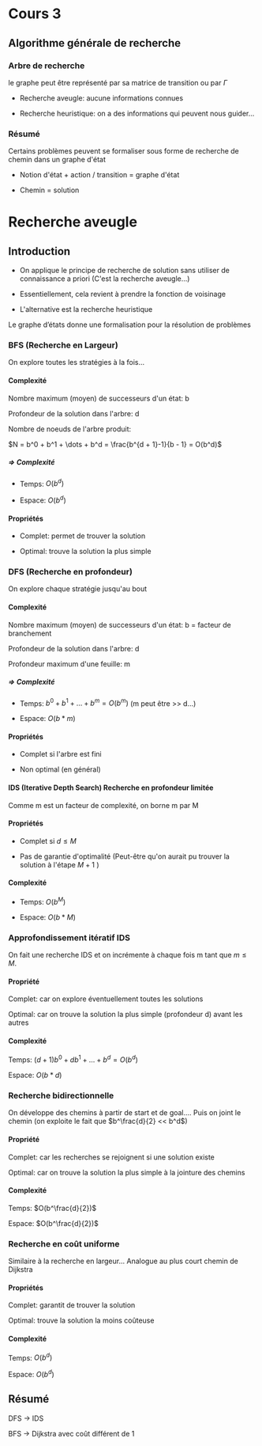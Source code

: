 # Cours 3

## Algorithme générale de recherche

### Arbre de recherche

le graphe peut être représenté par sa matrice de transition ou par $\Gamma$

- Recherche aveugle: aucune informations connues

- Recherche heuristique: on a des informations qui peuvent nous guider...

### Résumé

Certains problèmes peuvent se formaliser sous forme de recherche de chemin dans un graphe d'état

- Notion d'état + action / transition = graphe d'état

- Chemin = solution



# Recherche aveugle

## Introduction

- On applique le principe de recherche de solution sans utiliser de connaissance a priori (C'est la recherche aveugle...)

- Essentiellement, cela revient à prendre la fonction de voisinage

- L'alternative est la recherche heuristique

Le graphe d’états donne une formalisation pour la résolution de problèmes

### BFS (Recherche en Largeur)

On explore toutes les stratégies à la fois...

#### Complexité

Nombre maximum (moyen) de successeurs d'un état: b

Profondeur de la solution dans l'arbre: d

Nombre de noeuds de l'arbre produit:

 $N = b^0 + b^1 + \dots + b^d = \frac{b^{d + 1}-1}{b - 1} = O(b^d)$

##### $\Rightarrow$ Complexité

- Temps: $O(b^d)$

- Espace: $O(b^d)$

#### Propriétés

- Complet: permet de trouver la solution

- Optimal: trouve la solution la plus simple

### DFS (Recherche en profondeur)

On explore chaque stratégie jusqu'au bout

#### Complexité

Nombre maximum (moyen)  de successeurs d'un état: b = facteur de branchement

Profondeur de la solution dans l'arbre: d

Profondeur maximum d'une feuille: m

##### $\Rightarrow$ Complexité

- Temps: $b^0 + b^1 + \dots + b^m = O(b^m)$ (m peut être >> d...)

- Espace: $O(b*m)$

#### Propriétés

- Complet si l'arbre est fini

- Non optimal (en général)

#### IDS (Iterative Depth Search) Recherche en profondeur limitée

Comme m est un facteur de complexité, on borne m par M

#### Propriétés

- Complet si $d \leq M$

- Pas de garantie d'optimalité (Peut-être qu'on aurait pu trouver la solution à l'étape $M + 1$ )

#### Complexité

- Temps: $O(b^M)$

- Espace: $O(b*M)$

### Approfondissement itératif IDS

On fait une recherche IDS et on incrémente à chaque fois m tant que $m \leq M$.

#### Propriété

Complet: car on explore éventuellement toutes les solutions

Optimal: car on trouve la solution la plus simple (profondeur d) avant les autres

#### Complexité

Temps: $(d + 1) b^0 + db^1 + \dots + b^d = O(b^d)$

Espace: $O(b*d)$

### Recherche bidirectionnelle

On développe des chemins à partir de start et de goal.... Puis on joint le chemin (on exploite le fait que $b^\frac{d}{2} << b^d$)

#### Propriété

Complet: car les recherches se rejoignent si une solution existe

Optimal: car on trouve la solution la plus simple à la jointure des chemins

#### Complexité

Temps: $O(b^\frac{d}{2})$

Espace: $O(b^\frac{d}{2})$

### Recherche en coût uniforme

Similaire à la recherche en largeur... Analogue au plus court chemin de Dijkstra

#### Propriétés

Complet: garantit de trouver la solution

Optimal: trouve la solution la moins coûteuse

#### Complexité

Temps: $O(b^d)$

Espace: $O(b^d)$

## Résumé

DFS -> IDS

BFS -> Dijkstra avec coût différent de 1